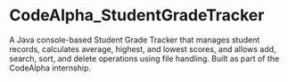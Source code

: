 # CodeAlpha_StudentGradeTracker
A Java console-based Student Grade Tracker that manages student records, calculates average, highest, and lowest scores, and allows add, search, sort, and delete operations using file handling. Built as part of the CodeAlpha internship.
